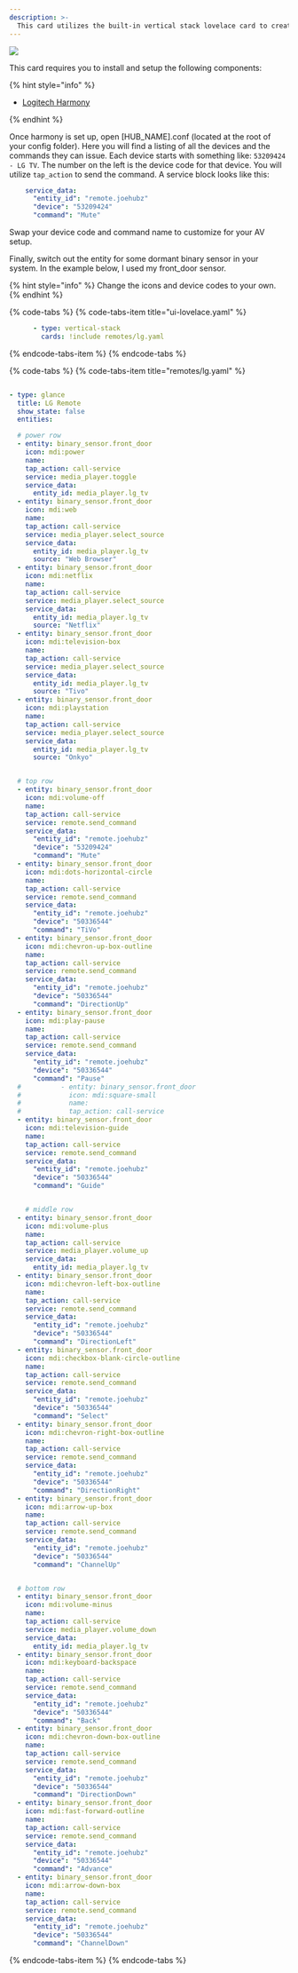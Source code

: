 ```yaml
---
description: >-
  This card utilizes the built-in vertical stack lovelace card to create a remote that fires commands from your harmony hub.
---
```


![](../.gitbook/assets/av-remote.png)

This card requires you to install and setup the following components:

{% hint style="info" %}

* [Logitech Harmony](https://www.home-assistant.io/components/remote.harmony/)

{% endhint %}

Once harmony is set up, open [HUB_NAME].conf (located at the root of your config folder). Here you will find a listing of all the devices and the commands they can issue.
Each device starts with something like: `53209424 - LG TV`. The number on the left is the device code for that device. You will utilize `tap_action` to send the command.
A service block looks like this:

```yaml
    service_data:
      "entity_id": "remote.joehubz"
      "device": "53209424"
      "command": "Mute"
```

Swap your device code and command name to customize for your AV setup.

Finally, switch out the entity for some dormant binary sensor in your system. In the example below, I used my front_door sensor.

{% hint style="info" %}
Change the icons and device codes to your own.
{% endhint %}

{% code-tabs %}
{% code-tabs-item title="ui-lovelace.yaml" %}
```yaml
      - type: vertical-stack
        cards: !include remotes/lg.yaml
```
{% endcode-tabs-item %}
{% endcode-tabs %}

{% code-tabs %}
{% code-tabs-item title="remotes/lg.yaml" %}
```yaml

- type: glance
  title: LG Remote
  show_state: false
  entities:

  # power row
  - entity: binary_sensor.front_door
    icon: mdi:power
    name:
    tap_action: call-service
    service: media_player.toggle
    service_data:
      entity_id: media_player.lg_tv
  - entity: binary_sensor.front_door
    icon: mdi:web
    name:
    tap_action: call-service
    service: media_player.select_source
    service_data:
      entity_id: media_player.lg_tv
      source: "Web Browser"
  - entity: binary_sensor.front_door
    icon: mdi:netflix
    name:
    tap_action: call-service
    service: media_player.select_source
    service_data:
      entity_id: media_player.lg_tv
      source: "Netflix"
  - entity: binary_sensor.front_door
    icon: mdi:television-box
    name:
    tap_action: call-service
    service: media_player.select_source
    service_data:
      entity_id: media_player.lg_tv
      source: "Tivo"
  - entity: binary_sensor.front_door
    icon: mdi:playstation
    name:
    tap_action: call-service
    service: media_player.select_source
    service_data:
      entity_id: media_player.lg_tv
      source: "Onkyo"


  # top row
  - entity: binary_sensor.front_door
    icon: mdi:volume-off
    name:
    tap_action: call-service
    service: remote.send_command
    service_data:
      "entity_id": "remote.joehubz"
      "device": "53209424"
      "command": "Mute"
  - entity: binary_sensor.front_door
    icon: mdi:dots-horizontal-circle
    name:
    tap_action: call-service
    service: remote.send_command
    service_data:
      "entity_id": "remote.joehubz"
      "device": "50336544"
      "command": "TiVo"
  - entity: binary_sensor.front_door
    icon: mdi:chevron-up-box-outline
    name:
    tap_action: call-service
    service: remote.send_command
    service_data:
      "entity_id": "remote.joehubz"
      "device": "50336544"
      "command": "DirectionUp"
  - entity: binary_sensor.front_door
    icon: mdi:play-pause
    name:
    tap_action: call-service
    service: remote.send_command
    service_data:
      "entity_id": "remote.joehubz"
      "device": "50336544"
      "command": "Pause"
  #          - entity: binary_sensor.front_door
  #            icon: mdi:square-small
  #            name:
  #            tap_action: call-service
  - entity: binary_sensor.front_door
    icon: mdi:television-guide
    name:
    tap_action: call-service
    service: remote.send_command
    service_data:
      "entity_id": "remote.joehubz"
      "device": "50336544"
      "command": "Guide"


    # middle row
  - entity: binary_sensor.front_door
    icon: mdi:volume-plus
    name:
    tap_action: call-service
    service: media_player.volume_up
    service_data:
      entity_id: media_player.lg_tv
  - entity: binary_sensor.front_door
    icon: mdi:chevron-left-box-outline
    name:
    tap_action: call-service
    service: remote.send_command
    service_data:
      "entity_id": "remote.joehubz"
      "device": "50336544"
      "command": "DirectionLeft"
  - entity: binary_sensor.front_door
    icon: mdi:checkbox-blank-circle-outline
    name:
    tap_action: call-service
    service: remote.send_command
    service_data:
      "entity_id": "remote.joehubz"
      "device": "50336544"
      "command": "Select"
  - entity: binary_sensor.front_door
    icon: mdi:chevron-right-box-outline
    name:
    tap_action: call-service
    service: remote.send_command
    service_data:
      "entity_id": "remote.joehubz"
      "device": "50336544"
      "command": "DirectionRight"
  - entity: binary_sensor.front_door
    icon: mdi:arrow-up-box
    name:
    tap_action: call-service
    service: remote.send_command
    service_data:
      "entity_id": "remote.joehubz"
      "device": "50336544"
      "command": "ChannelUp"


  # bottom row
  - entity: binary_sensor.front_door
    icon: mdi:volume-minus
    name:
    tap_action: call-service
    service: media_player.volume_down
    service_data:
      entity_id: media_player.lg_tv
  - entity: binary_sensor.front_door
    icon: mdi:keyboard-backspace
    name:
    tap_action: call-service
    service: remote.send_command
    service_data:
      "entity_id": "remote.joehubz"
      "device": "50336544"
      "command": "Back"
  - entity: binary_sensor.front_door
    icon: mdi:chevron-down-box-outline
    name:
    tap_action: call-service
    service: remote.send_command
    service_data:
      "entity_id": "remote.joehubz"
      "device": "50336544"
      "command": "DirectionDown"
  - entity: binary_sensor.front_door
    icon: mdi:fast-forward-outline
    name:
    tap_action: call-service
    service: remote.send_command
    service_data:
      "entity_id": "remote.joehubz"
      "device": "50336544"
      "command": "Advance"
  - entity: binary_sensor.front_door
    icon: mdi:arrow-down-box
    name:
    tap_action: call-service
    service: remote.send_command
    service_data:
      "entity_id": "remote.joehubz"
      "device": "50336544"
      "command": "ChannelDown"


```
{% endcode-tabs-item %}
{% endcode-tabs %}
